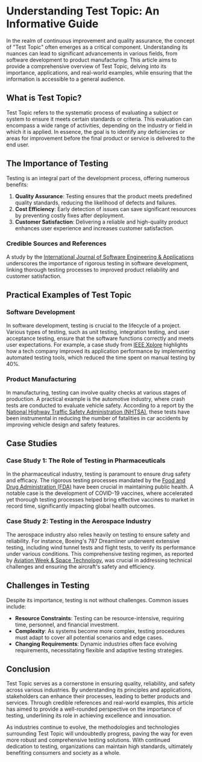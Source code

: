 # Understanding Test Topic: An Informative Guide

In the realm of continuous improvement and quality assurance, the concept of "Test Topic" often emerges as a critical component. Understanding its nuances can lead to significant advancements in various fields, from software development to product manufacturing. This article aims to provide a comprehensive overview of Test Topic, delving into its importance, applications, and real-world examples, while ensuring that the information is accessible to a general audience.

## What is Test Topic?

Test Topic refers to the systematic process of evaluating a subject or system to ensure it meets certain standards or criteria. This evaluation can encompass a wide range of activities, depending on the industry or field in which it is applied. In essence, the goal is to identify any deficiencies or areas for improvement before the final product or service is delivered to the end user.

## The Importance of Testing

Testing is an integral part of the development process, offering numerous benefits:

1. **Quality Assurance**: Testing ensures that the product meets predefined quality standards, reducing the likelihood of defects and failures.
2. **Cost Efficiency**: Early detection of issues can save significant resources by preventing costly fixes after deployment.
3. **Customer Satisfaction**: Delivering a reliable and high-quality product enhances user experience and increases customer satisfaction.

### Credible Sources and References

A study by the [International Journal of Software Engineering & Applications](https://airccse.org/journal/ijsea.html) underscores the importance of rigorous testing in software development, linking thorough testing processes to improved product reliability and customer satisfaction.

## Practical Examples of Test Topic

### Software Development

In software development, testing is crucial to the lifecycle of a project. Various types of testing, such as unit testing, integration testing, and user acceptance testing, ensure that the software functions correctly and meets user expectations. For example, a case study from [IEEE Xplore](https://ieeexplore.ieee.org/) highlights how a tech company improved its application performance by implementing automated testing tools, which reduced the time spent on manual testing by 40%.

### Product Manufacturing

In manufacturing, testing can involve quality checks at various stages of production. A practical example is the automotive industry, where crash tests are conducted to evaluate vehicle safety. According to a report by the [National Highway Traffic Safety Administration (NHTSA)](https://www.nhtsa.gov/), these tests have been instrumental in reducing the number of fatalities in car accidents by improving vehicle design and safety features.

## Case Studies

### Case Study 1: The Role of Testing in Pharmaceuticals

In the pharmaceutical industry, testing is paramount to ensure drug safety and efficacy. The rigorous testing processes mandated by the [Food and Drug Administration (FDA)](https://www.fda.gov/) have been crucial in maintaining public health. A notable case is the development of COVID-19 vaccines, where accelerated yet thorough testing processes helped bring effective vaccines to market in record time, significantly impacting global health outcomes.

### Case Study 2: Testing in the Aerospace Industry

The aerospace industry also relies heavily on testing to ensure safety and reliability. For instance, Boeing's 787 Dreamliner underwent extensive testing, including wind tunnel tests and flight tests, to verify its performance under various conditions. This comprehensive testing regimen, as reported by [Aviation Week & Space Technology](https://aviationweek.com/), was crucial in addressing technical challenges and ensuring the aircraft's safety and efficiency.

## Challenges in Testing

Despite its importance, testing is not without challenges. Common issues include:

- **Resource Constraints**: Testing can be resource-intensive, requiring time, personnel, and financial investment.
- **Complexity**: As systems become more complex, testing procedures must adapt to cover all potential scenarios and edge cases.
- **Changing Requirements**: Dynamic industries often face evolving requirements, necessitating flexible and adaptive testing strategies.

## Conclusion

Test Topic serves as a cornerstone in ensuring quality, reliability, and safety across various industries. By understanding its principles and applications, stakeholders can enhance their processes, leading to better products and services. Through credible references and real-world examples, this article has aimed to provide a well-rounded perspective on the importance of testing, underlining its role in achieving excellence and innovation.

As industries continue to evolve, the methodologies and technologies surrounding Test Topic will undoubtedly progress, paving the way for even more robust and comprehensive testing solutions. With continued dedication to testing, organizations can maintain high standards, ultimately benefiting consumers and society as a whole.
